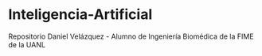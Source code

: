 # Inteligencia-Artificial
Repositorio Daniel Velázquez - Alumno de Ingeniería Biomédica de la FIME de la UANL
